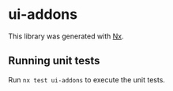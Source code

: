 # ui-addons

This library was generated with [Nx](https://nx.dev).

## Running unit tests

Run `nx test ui-addons` to execute the unit tests.
